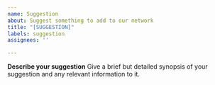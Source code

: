```yaml
---
name: Suggestion
about: Suggest something to add to our network
title: "[SUGGESTION]"
labels: suggestion
assignees: ''

---
```


**Describe your suggestion**
Give a brief but detailed synopsis of your suggestion and any relevant information to it.
